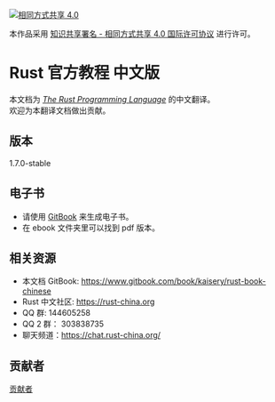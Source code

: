 [![相同方式共享 4.0](https://i.creativecommons.org/l/by-sa/4.0/88x31.png "相同方式共享 4.0")](http://creativecommons.org/licenses/by-sa/4.0/)

本作品采用 [知识共享署名 - 相同方式共享 4.0 国际许可协议](https://creativecommons.org/licenses/by-sa/4.0/) 进行许可。

# Rust 官方教程 中文版
本文档为 [*The Rust Programming Language*](https://doc.rust-lang.org/book/) 的中文翻译。  
欢迎为本翻译文档做出贡献。

## 版本
1.7.0-stable

## 电子书
* 请使用 [GitBook](https://github.com/GitbookIO/gitbook) 来生成电子书。
* 在 ebook 文件夹里可以找到 pdf 版本。

## 相关资源
* 本文档 GitBook: https://www.gitbook.com/book/kaisery/rust-book-chinese
* Rust 中文社区: https://rust-china.org
* QQ 群: 144605258
* QQ 2 群： 303838735
* 聊天频道：https://chat.rust-china.org/

## 贡献者
[贡献者](CONTRIBUTING.md)
